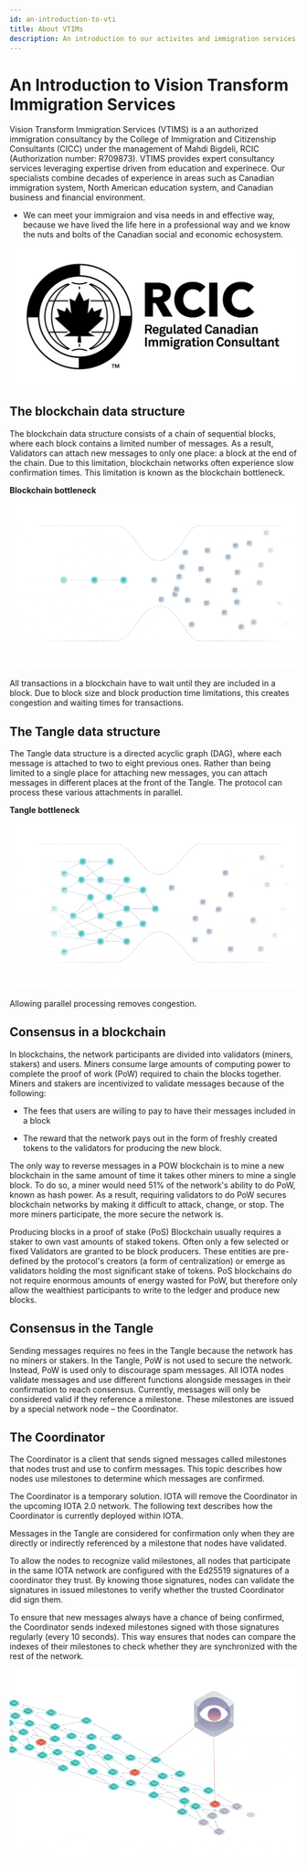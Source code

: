 ```yaml
---
id: an-introduction-to-vti
title: About VTIMs
description: An introduction to our activites and immigration services at Vision Transform Immigration.
---
```


# An Introduction to Vision Transform Immigration Services



Vision Transform Immigration Services (VTIMS) is a an authorized immigration consultancy by the College of Immigration and Citizenship Consultants (CICC) under the management of Mahdi Bigdeli, RCIC (Authorization number: R709873). VTIMS provides expert consultancy services leveraging expertise driven from education and experinece. Our specialists combine decades of experience in areas such as Canadian immigration system, North American education system, and Canadian business and financial environment. 

- We can meet your immigraion and visa needs in and effective way, because we have lived the life here in a professional way and we know the nuts and bolts of the Canadian social and economic echosystem. 



![layer1-tangle](/img/learn//RCIC_EN_HORZ_BLK_POS_TM.png)

## The blockchain data structure

The blockchain data structure consists of a chain of sequential blocks, where each block contains a limited number of messages. As a result, Validators can attach new messages to only one place: a block at the end of the chain. Due to this limitation, blockchain networks often experience slow confirmation times. This limitation is known as the blockchain bottleneck.

**Blockchain bottleneck**

![blockchain-bottleneck](/img/learn/blockchain-bottleneck.gif)

All transactions in a blockchain have to wait until they are included in a block. Due to block size and block production time limitations, this creates congestion and waiting times for transactions.

## The Tangle data structure

The Tangle data structure is a directed acyclic graph (DAG), where each message is attached to two to eight previous ones. Rather than being limited to a single place for attaching new messages, you can attach messages in different places at the front of the Tangle. The protocol can process these various attachments in parallel.

**Tangle bottleneck**

![tangle-bottleneck](/img/learn/tangle-bottleneck.gif)

Allowing parallel processing removes congestion.


## Consensus in a blockchain

In blockchains, the network participants are divided
into validators (miners, stakers) and users. Miners consume large amounts of computing power to complete the proof of work (PoW) required to chain the blocks together. Miners and stakers are incentivized to validate messages because of the following:

- The fees that users are willing to pay to have their messages included in a block

- The reward that the network pays out in the form of freshly created tokens to the validators for producing the new block. 

The only way to reverse messages in a POW blockchain is to mine a new blockchain in the same amount of time it takes other miners to mine a single block. To do so, a miner would need 51% of the network's ability to do PoW, known as hash power. As a result, requiring validators to do PoW secures blockchain networks by making it difficult to attack, change, or stop. The more miners participate, the more secure the network is.

Producing blocks in a proof of stake (PoS) Blockchain usually requires a staker to own vast amounts of staked tokens. Often only a few selected or fixed Validators are granted to be block producers. These entities are pre-defined by the protocol's creators (a form of centralization) or emerge as validators holding the most significant stake of tokens. PoS blockchains do not require enormous amounts of energy wasted for PoW, but therefore only allow the wealthiest participants to write to the ledger and produce new blocks.

## Consensus in the Tangle

Sending messages requires no fees in the Tangle because the network has no miners or stakers. In the Tangle, PoW is not used to secure the network. Instead, PoW is used only to discourage spam messages. All IOTA nodes validate messages and use different functions alongside messages in their confirmation to reach consensus. Currently, messages will only be considered valid if they reference a milestone. These milestones are issued by a special network node – the Coordinator.

## The Coordinator

The Coordinator is a client that sends signed messages called milestones that nodes trust and use to confirm messages. This topic describes how nodes use milestones to determine which messages are confirmed.

The Coordinator is a temporary solution. IOTA will remove the Coordinator in the upcoming IOTA 2.0 network. The following text describes how the Coordinator is currently deployed within IOTA.

Messages in the Tangle are considered for confirmation only when they are directly or indirectly referenced by a milestone that nodes have validated.

To allow the nodes to recognize valid milestones, all nodes that participate in the same IOTA network are configured with the Ed25519 signatures of a coordinator they trust. By knowing those signatures, nodes can validate the signatures in issued milestones to verify whether the trusted Coordinator did sign them.

To ensure that new messages always have a chance of being confirmed, the Coordinator sends indexed milestones signed with those signatures regularly (every 10 seconds). This way ensures that nodes can compare the indexes of their milestones to check whether they are synchronized with the rest of the network.

![coordinator](/img/learn/milestones.gif)
